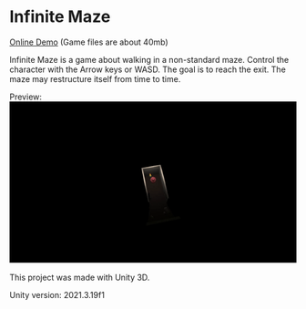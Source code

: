 # Infinite Maze

[Online Demo](https://maksimoreo.github.io/InfiniteMaze/) (Game files are about 40mb)

Infinite Maze is a game about walking in a non-standard maze. Control the character with the Arrow keys or WASD. The goal is to reach the exit. The maze may restructure itself from time to time.

Preview: ![Gameplay GIF 30 seconds](preview.gif)

This project was made with Unity 3D.

Unity version: 2021.3.19f1
